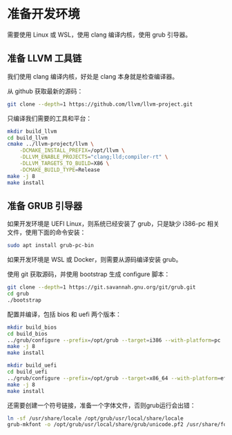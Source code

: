 # 准备开发环境

需要使用 Linux 或 WSL，使用 clang 编译内核，使用 grub 引导器。

## 准备 LLVM 工具链

我们使用 clang 编译内核，好处是 clang 本身就是检查编译器。

从 github 获取最新的源码：

~~~bash
git clone --depth=1 https://github.com/llvm/llvm-project.git
~~~

只编译我们需要的工具和平台：

~~~bash
mkdir build_llvm
cd build_llvm
cmake ../llvm-project/llvm \
    -DCMAKE_INSTALL_PREFIX=/opt/llvm \
    -DLLVM_ENABLE_PROJECTS="clang;lld;compiler-rt" \
    -DLLVM_TARGETS_TO_BUILD=X86 \
    -DCMAKE_BUILD_TYPE=Release
make -j 8
make install
~~~

## 准备 GRUB 引导器

如果开发环境是 UEFI Linux，则系统已经安装了 grub，只是缺少 i386-pc 相关文件，使用下面的命令安装：

~~~bash
sudo apt install grub-pc-bin
~~~

如果开发环境是 WSL 或 Docker，则需要从源码编译安装 grub。

使用 git 获取源码，并使用 bootstrap 生成 configure 脚本：

~~~bash
git clone --depth=1 https://git.savannah.gnu.org/git/grub.git
cd grub
./bootstrap
~~~

配置并编译，包括 bios 和 uefi 两个版本：

~~~bash
mkdir build_bios
cd build_bios
../grub/configure --prefix=/opt/grub --target=i386 --with-platform=pc
make -j 8
make install
~~~

~~~bash
mkdir build_uefi
cd build_uefi
../grub/configure --prefix=/opt/grub --target=x86_64 --with-platform=efi --enable-grub-mkfont
make -j 8
make install
~~~

还需要创建一个符号链接，准备一个字体文件，否则grub运行会出错：

~~~bash
ln -sf /usr/share/locale /opt/grub/usr/local/share/locale
grub-mkfont -o /opt/grub/usr/local/share/grub/unicode.pf2 /usr/share/fonts/opentype/unifont/unifont.otf
~~~
